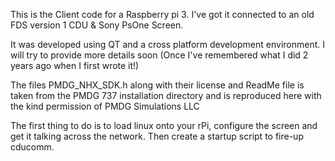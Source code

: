 This is the Client code for a Raspberry pi 3. I've got it connected to an old FDS version 1 CDU & Sony PsOne Screen.

It was developed using QT and a cross platform development environment. I will try to provide more details soon (Once I've remembered what I did 2 years ago when I first wrote it!)

The files PMDG_NHX_SDK.h along with their license and ReadMe file is taken from the PMDG 737 installation directory and is reproduced here with the kind permission of PMDG Simulations LLC

The first thing to do is to load linux onto your rPi, configure the screen and get it talking across the network. Then create a startup script to fire-up cducomm.
